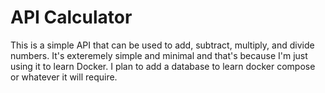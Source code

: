 # API Calculator

This is a simple API that can be used to add, subtract, multiply, and divide numbers.
It's exteremely simple and minimal and that's because I'm just using it to learn Docker.
I plan to add a database to learn docker compose or whatever it will require.